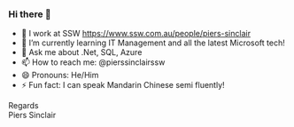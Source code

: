 ### Hi there 👋

* 🔭 I work at SSW https://www.ssw.com.au/people/piers-sinclair
* 🌱 I’m currently learning IT Management and all the latest Microsoft tech!
* 💬 Ask me about .Net, SQL, Azure
* 📫 How to reach me: @pierssinclairssw
* 😄 Pronouns: He/Him
* ⚡ Fun fact: I can speak Mandarin Chinese semi fluently!

Regards  
Piers Sinclair  
